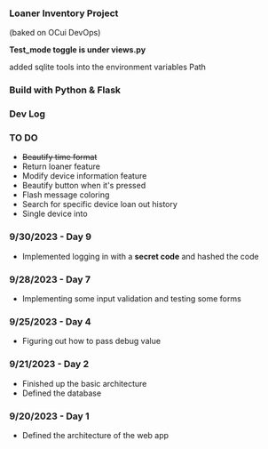 ### Loaner Inventory Project
(baked on OCui DevOps)

**Test_mode toggle is under views.py**

added sqlite tools into the environment variables Path

### Build with Python & Flask

### Dev Log

### TO DO
- ~~Beautify time format~~
- Return loaner feature 
- Modify device information feature 
- Beautify button when it's pressed
- Flash message coloring 
- Search for specific device loan out history
- Single device into


### 9/30/2023 - Day 9
- Implemented logging in with a **secret code** and hashed the code

### 9/28/2023 - Day 7
- Implementing some input validation and testing some forms

### 9/25/2023 - Day 4
- Figuring out how to pass debug value 

### 9/21/2023 - Day 2
- Finished up the basic architecture
- Defined the database

### 9/20/2023 - Day 1
- Defined the architecture of the web app

